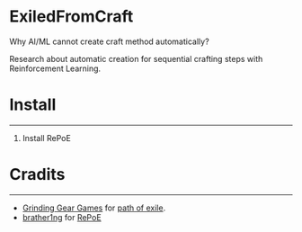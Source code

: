 # ExiledFromCraft
Why AI/ML cannot create craft method automatically?

Research about automatic creation for sequential crafting steps with Reinforcement Learning.



# Install
---
1. Install RePoE


# Cradits
---
* [Grinding Gear Games](https://www.grindinggear.com/) for [path of exile](https://www.pathofexile.com/).
* [brather1ng](https://github.com/brather1ng) for [RePoE](https://github.com/brather1ng/RePoE)
